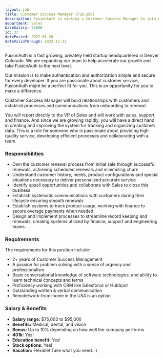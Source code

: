 ```yaml
---
layout: job
title: Customer Success Manager (FSB-256)
description: FusionAuth is seeking a Customer Success Manager to join our team. Learn about this position and apply today.
department: Sales
baseSalary: 75000
id: 33
datePosted: 2022-01-20
dateValidThrough: 2022-12-31
---
```


FusionAuth is a fast growing, privately held startup headquartered in Denver Colorado. We are expanding our team to help accelerate our growth and take FusionAuth to the next level.

Our mission is to make authentication and authorization simple and secure for every developer. If you are passionate about customer service, FusionAuth might be a perfect fit for you. This is an opportunity for you to make a difference.

Customer Success Manager will build relationships with customers and establish processes and communications from onboarding to renewal.

You will report directly to the VP of Sales and will work with sales, support, and finance. And since we are growing rapidly, you will have a direct hand in creating and improving the system for tracking and organizing customer data. This is a role for someone who is passionate about providing high quality service, developing efficient processes and collaborating with a team.

### Responsibilities

* Own the customer renewal process from initial sale through successful renewals, achieving scheduled renewals and minimizing churn
* Understand customer history, needs, product configurations and special situations necessary to deliver personalized accurate service
* Identify upsell opportunities and collaborate with Sales to close this business
* Establish systematic communications with customers during their lifecycle ensuring smooth renewals
* Establish systems to track product usage, working with finance to secure overage payments when needed
* Design and implement processes to streamline record keeping and renewals, creating systems utilized by finance, support and engineering teams. 

### Requirements

The requirements for this position include:

* 2+ years of Customer Success Management
* A passion for problem solving with a sense of urgency and professionalism
* Basic conversational knowledge of software technologies, and ability to learn technical concepts and terms
* Proficiency working with CRM like Salesforce or HubSpot
* Outstanding written & verbal communication
* Remote/work-from-home in the USA is an option

### Salary & Benefits

* **Salary range:** $75,000 to $95,000
* **Benefits:** Medical, dental, and vision
* **Bonus:** Up to 10% depending on how well the company performs
* **401k:** Yes!
* **Education benefit:** Yes!
* **Stock options:** Yes!
* **Vacation:** Flexible! Take what you need. :)
